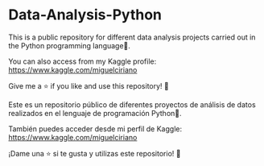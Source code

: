 # Data-Analysis-Python

This is a public repository for different data analysis projects carried out in the Python programming language🐍.

You can also access from my Kaggle profile: https://www.kaggle.com/miguelciriano


Give me a ⭐️ if you like and use this repository! 👏



Este es un repositorio público de diferentes proyectos de análisis de datos realizados en el lenguaje de programación Python🐍.

También puedes acceder desde mi perfil de Kaggle: https://www.kaggle.com/miguelciriano


¡Dame una ⭐️ si te gusta y utilizas este repositorio! 👏
